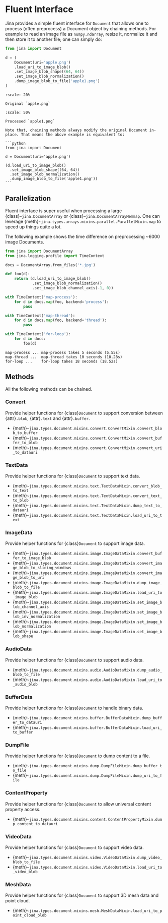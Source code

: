 # Fluent Interface

Jina provides a simple fluent interface for `Document` that allows one to process (often preprocess) a Document object by chaining methods. For example to read an image file as `numpy.ndarray`, resize it, normalize it and then store it to another file; one can simply do:

```python
from jina import Document

d = (
    Document(uri='apple.png')
    .load_uri_to_image_blob()
    .set_image_blob_shape((64, 64))
    .set_image_blob_normalization()
    .dump_image_blob_to_file('apple1.png')
)
```

```{figure} apple.png
:scale: 20%

Original `apple.png`
```

```{figure} apple1.png
:scale: 50%

Processed `apple1.png`
```

````{important}
Note that, chaining methods always modify the original Document in-place. That means the above example is equivalent to:

```python
from jina import Document

d = Document(uri='apple.png')

(d.load_uri_to_image_blob()
  .set_image_blob_shape((64, 64))
  .set_image_blob_normalization()
  .dump_image_blob_to_file('apple1.png'))
```
````

## Parallelization

Fluent interface is super useful when processing a large {class}`~jina.DocumentArray` or {class}`~jina.DocumentArrayMemmap`. One can leverage {meth}`~jina.types.arrays.mixins.parallel.ParallelMixin.map` to speed up things quite a lot. 

The following example shows the time difference on preprocessing ~6000 image Documents.

```python
from jina import DocumentArray
from jina.logging.profile import TimeContext

docs = DocumentArray.from_files('*.jpg')

def foo(d):
    return (d.load_uri_to_image_blob()
            .set_image_blob_normalization()
            .set_image_blob_channel_axis(-1, 0))

with TimeContext('map-process'):
    for d in docs.map(foo, backend='process'):
        pass

with TimeContext('map-thread'):
    for d in docs.map(foo, backend='thread'):
        pass

with TimeContext('for-loop'):
    for d in docs:
        foo(d)
```

```text
map-process ...	map-process takes 5 seconds (5.55s)
map-thread ...	map-thread takes 10 seconds (10.28s)
for-loop ...	for-loop takes 18 seconds (18.52s)
```

## Methods

All the following methods can be chained.


<!-- fluent-interface-start -->
### Convert
Provide helper functions for {class}`Document` to support conversion between {attr}`.blob`, {attr}`.text`
and {attr}`.buffer`.
- {meth}`~jina.types.document.mixins.convert.ConvertMixin.convert_blob_to_buffer`
- {meth}`~jina.types.document.mixins.convert.ConvertMixin.convert_buffer_to_blob`
- {meth}`~jina.types.document.mixins.convert.ConvertMixin.convert_uri_to_datauri`


### TextData
Provide helper functions for {class}`Document` to support text data.
- {meth}`~jina.types.document.mixins.text.TextDataMixin.convert_blob_to_text`
- {meth}`~jina.types.document.mixins.text.TextDataMixin.convert_text_to_blob`
- {meth}`~jina.types.document.mixins.text.TextDataMixin.dump_text_to_datauri`
- {meth}`~jina.types.document.mixins.text.TextDataMixin.load_uri_to_text`


### ImageData
Provide helper functions for {class}`Document` to support image data.
- {meth}`~jina.types.document.mixins.image.ImageDataMixin.convert_buffer_to_image_blob`
- {meth}`~jina.types.document.mixins.image.ImageDataMixin.convert_image_blob_to_sliding_windows`
- {meth}`~jina.types.document.mixins.image.ImageDataMixin.convert_image_blob_to_uri`
- {meth}`~jina.types.document.mixins.image.ImageDataMixin.dump_image_blob_to_file`
- {meth}`~jina.types.document.mixins.image.ImageDataMixin.load_uri_to_image_blob`
- {meth}`~jina.types.document.mixins.image.ImageDataMixin.set_image_blob_channel_axis`
- {meth}`~jina.types.document.mixins.image.ImageDataMixin.set_image_blob_inv_normalization`
- {meth}`~jina.types.document.mixins.image.ImageDataMixin.set_image_blob_normalization`
- {meth}`~jina.types.document.mixins.image.ImageDataMixin.set_image_blob_shape`


### AudioData
Provide helper functions for {class}`Document` to support audio data.
- {meth}`~jina.types.document.mixins.audio.AudioDataMixin.dump_audio_blob_to_file`
- {meth}`~jina.types.document.mixins.audio.AudioDataMixin.load_uri_to_audio_blob`


### BufferData
Provide helper functions for {class}`Document` to handle binary data.
- {meth}`~jina.types.document.mixins.buffer.BufferDataMixin.dump_buffer_to_datauri`
- {meth}`~jina.types.document.mixins.buffer.BufferDataMixin.load_uri_to_buffer`


### DumpFile
Provide helper functions for {class}`Document` to dump content to a file.
- {meth}`~jina.types.document.mixins.dump.DumpFileMixin.dump_buffer_to_file`
- {meth}`~jina.types.document.mixins.dump.DumpFileMixin.dump_uri_to_file`


### ContentProperty
Provide helper functions for {class}`Document` to allow universal content property access.
- {meth}`~jina.types.document.mixins.content.ContentPropertyMixin.dump_content_to_datauri`


### VideoData
Provide helper functions for {class}`Document` to support video data.
- {meth}`~jina.types.document.mixins.video.VideoDataMixin.dump_video_blob_to_file`
- {meth}`~jina.types.document.mixins.video.VideoDataMixin.load_uri_to_video_blob`


### MeshData
Provide helper functions for {class}`Document` to support 3D mesh data and point cloud.
- {meth}`~jina.types.document.mixins.mesh.MeshDataMixin.load_uri_to_point_cloud_blob`


<!-- fluent-interface-end -->
